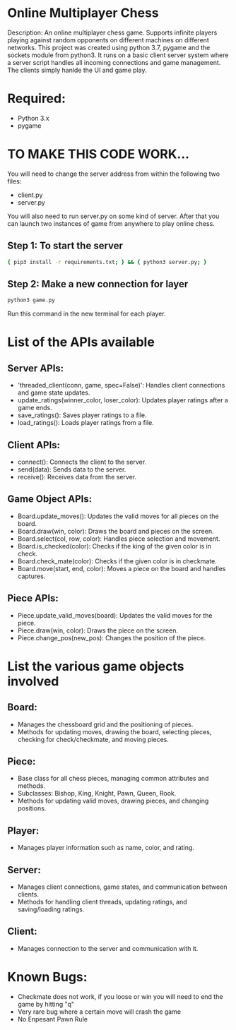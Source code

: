 # Online Multiplayer Chess
Description: An online multiplayer chess game. Supports infinite players playing against random opponents on different machines on different networks. This project was created using python 3.7, pygame and the sockets module from python3. It runs on a basic client server system where a server script handles all incoming connections and game management. The clients simply hanlde the UI and game play.


# Required:
- Python 3.x
- pygame


# TO MAKE THIS CODE WORK...
You will need to change the server address from within the following two files:
- client.py
- server.py

You will also need to run server.py on some kind of server. After that you can launch two instances of game from anywhere to play online chess.

## Step 1: To start the server

```bash
{ pip3 install -r requirements.txt; } && { python3 server.py; }
```

## Step 2: Make a new connection for layer

```bash
python3 game.py
```

Run this command in the new terminal for each player.


# List of the APIs available

## Server APIs:

- 'threaded_client(conn, game, spec=False)': Handles client connections and game state updates.
- update_ratings(winner_color, loser_color): Updates player ratings after a game ends.
- save_ratings(): Saves player ratings to a file.
- load_ratings(): Loads player ratings from a file.

## Client APIs:

- connect(): Connects the client to the server.
- send(data): Sends data to the server.
- receive(): Receives data from the server.

## Game Object APIs:

- Board.update_moves(): Updates the valid moves for all pieces on the board.
- Board.draw(win, color): Draws the board and pieces on the screen.
- Board.select(col, row, color): Handles piece selection and movement.
- Board.is_checked(color): Checks if the king of the given color is in check.
- Board.check_mate(color): Checks if the given color is in checkmate.
- Board.move(start, end, color): Moves a piece on the board and handles captures.

## Piece APIs:

- Piece.update_valid_moves(board): Updates the valid moves for the piece.
- Piece.draw(win, color): Draws the piece on the screen.
- Piece.change_pos(new_pos): Changes the position of the piece.


# List the various game objects involved

## Board:

- Manages the chessboard grid and the positioning of pieces.
- Methods for updating moves, drawing the board, selecting pieces, checking for check/checkmate, and moving pieces.

## Piece:

- Base class for all chess pieces, managing common attributes and methods.
- Subclasses: Bishop, King, Knight, Pawn, Queen, Rook.
- Methods for updating valid moves, drawing pieces, and changing positions.

## Player:

- Manages player information such as name, color, and rating.

## Server:

- Manages client connections, game states, and communication between clients.
- Methods for handling client threads, updating ratings, and saving/loading ratings.

## Client:

- Manages connection to the server and communication with it.


# Known Bugs:
- Checkmate does not work, if you loose or win you will need to end the game by hitting "q"
- Very rare bug where a certain move will crash the game
- No Enpesant Pawn Rule


